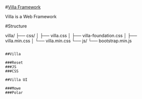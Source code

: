 #[Villa Framework](http://getvilla.org)

Villa is a Web Framework

#Structure

villa/
├── css/
│   ├── villa.css
│   ├── villa-foundation.css
│   ├── villa.min.css
│   └── villa.min.css
└── js/
     └── bootstrap.min.js
```

##Villa

###Reset
###JS
###CSS

##Villa UI

###Mowe
###Polar